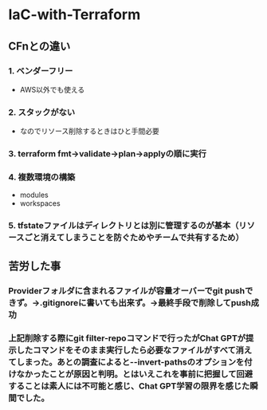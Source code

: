 # IaC-with-Terraform
## CFnとの違い  
### 1. ベンダーフリー
  - AWS以外でも使える
### 2. スタックがない
  - なのでリソース削除するときはひと手間必要
### 3. terraform fmt→validate→plan→applyの順に実行
### 4. 複数環境の構築
  - modules
  - workspaces
### 5. tfstateファイルはディレクトリとは別に管理するのが基本（リソースごと消えてしまうことを防ぐためやチームで共有するため）

## 苦労した事
### Providerフォルダに含まれるファイルが容量オーバーでgit pushできず。→.gitignoreに書いても出来ず。→最終手段で削除してpush成功  
### 上記削除する際にgit filter-repoコマンドで行ったがChat GPTが提示したコマンドをそのまま実行したら必要なファイルがすべて消えてしまった。あとの調査によると--invert-pathsのオプションを付けなかったことが原因と判明。とはいえこれを事前に把握して回避することは素人には不可能と感じ、Chat GPT学習の限界を感じた瞬間でした。
